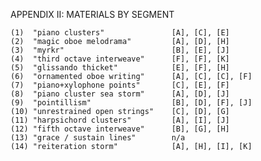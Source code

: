 APPENDIX II: MATERIALS BY SEGMENT

    (1)  "piano clusters"               [A], [C], [E]
    (2)  "magic oboe melodrama"         [A], [D], [H] 
    (3)  "myrkr"                        [B], [E], [J]
    (4)  "third octave interweave"      [F], [F], [K]
    (5)  "glissando thicket"            [E], [F], [H]
    (6)  "ornamented oboe writing"      [A], [C], [C], [F]
    (7)  "piano+xylophone points"       [C], [E], [F]
    (8)  "piano cluster sea storm"      [A], [D], [J]
    (9)  "pointillism"                  [B], [D], [F], [J]
    (10) "unrestrained open strings"    [C], [D], [G]
    (11) "harpsichord clusters"         [A], [I], [J]
    (12) "fifth octave interweave"      [B], [G], [H] 
    (13) "grace / sustain lines"        n/a
    (14) "reiteration storm"            [A], [H], [I], [K]